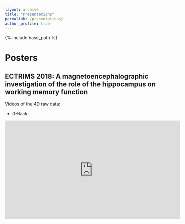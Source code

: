 ```yaml
---
layout: archive
title: "Presentations"
permalink: /presentations/
author_profile: true
---
```

 {% include base_path %}

Posters
======

ECTRIMS 2018: A magnetoencephalographic investigation of the role of the hippocampus on working memory function
------
Videos of the 4D raw data:
- 0-Back:
<iframe width="560" height="315" src="https://www.youtube.com/embed/vllfKJ0ZBdI" frameborder="0" allow="autoplay; encrypted-media" allowfullscreen></iframe>
